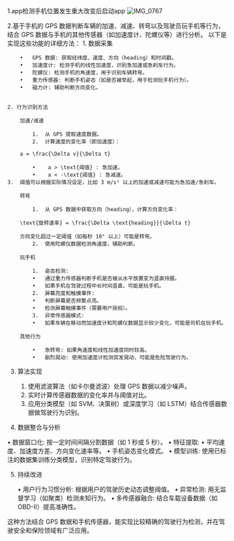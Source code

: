 
1.app检测手机位置发生重大改变后启动app
![IMG_0767](https://github.com/user-attachments/assets/d6cd377f-db62-4733-932c-eb1451ee7157)

2.基于手机的 GPS 数据判断车辆的加速、减速、转弯以及驾驶员玩手机等行为，
  结合 GPS 数据与手机的其他传感器（如加速度计、陀螺仪等）进行分析。
 以下是实现这些功能的详细方法：
    1. 数据采集

        •	GPS 数据: 获取经纬度、速度、方向（heading）和时间戳。
        •	加速度计: 检测手机的线性加速度，识别急加速或急刹车行为。
        •	陀螺仪: 检测手机的角速度，用于识别车辆转弯。
        •	重力传感器: 判断手机姿态（如是否被举起，用于检测玩手机行为）。
        •	磁力计: 辅助判断方向变化。


    2. 行为识别方法

        加速/减速

            1.	从 GPS 提取速度数据。
            2.	计算速度的变化率（即加速度）：

        a = \frac{\Delta v}{\Delta t}

            •	 a > \text{阈值} : 急加速。
            •	 a < -\text{阈值} : 急减速。
    3.	阈值可以根据实际情况设定，比如 3 m/s² 以上的加速或减速可能为急加速/急刹车。

        转弯

            1.	从 GPS 数据中获取方向（heading），计算方向变化率：

        \text{旋转速率} = \frac{\Delta \text{heading}}{\Delta t}

        方向变化超过一定阈值（如每秒 10° 以上）可能是转弯。
            2.	使用陀螺仪数据检测角速度，辅助判断。

        玩手机

            1.	姿态检测:
            •	通过重力传感器判断手机是否被从水平放置变为竖直持握。
            •	如果手机在驾驶过程中长时间竖直，可能是玩手机。
            2.	屏幕亮度和触摸事件:
            •	判断屏幕是否频繁点亮。
            •	检测屏幕触摸事件（需要用户授权）。
            3.	异常传感器模式:
            •	如果车辆在移动而加速度计和陀螺仪数据显示较少变化，可能是司机在玩手机。

        其他行为

            •	急转弯: 如果角速度和线性加速度同时较高。
            •	剧烈晃动: 使用加速度计检测突发晃动，可能是危险驾驶行为。

3. 算法实现

	1.	使用滤波算法（如卡尔曼滤波）处理 GPS 数据以减少噪声。
	2.	实时计算传感器数据的变化率并与阈值对比。
	3.	应用分类模型（如 SVM、决策树）或深度学习（如 LSTM）结合传感器数据做驾驶行为识别。

4. 数据整合与分析

•	数据窗口化: 按一定时间间隔分割数据（如 1 秒或 5 秒）。
•	特征提取:
•	平均速度、加速度方差、方向变化速率等。
•	手机姿态变化模式。
•	模型训练: 使用已标注的数据集训练分类模型，识别特定驾驶行为。

5. 持续改进

	•	用户行为习惯分析: 根据用户的驾驶历史动态调整阈值。
	•	异常检测: 用无监督学习（如聚类）检测未知行为。
	•	多传感器融合: 结合车载设备数据（如 OBD-II）提高准确性。

这种方法结合 GPS 数据和手机传感器，能实现比较精确的驾驶行为检测，并在驾驶安全和保险领域有广泛应用。
